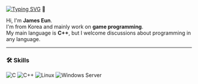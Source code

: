 [![Typing SVG](https://readme-typing-svg.demolab.com?font=Fira+Code&weight=600&size=25&pause=1000&color=3BF7A0&background=65EFFF00&width=435&lines=Hi+there)](https://git.io/typing-svg) 👋

Hi, I'm **James Eun**.  
I'm from Korea and mainly work on **game programming**.  
My main language is **C++**, but I welcome discussions about programming in any language.



---

### 🛠 Skills

<!-- Colored badges in one line -->
![C](https://img.shields.io/badge/C-Proficient-800080?style=for-the-badge&logo=c&logoColor=white) 
![C++](https://img.shields.io/badge/C++-Proficient-007BFF?style=for-the-badge&logo=c%2B%2B&logoColor=white) 
![Linux](https://img.shields.io/badge/Linux-Experienced-FFD700?style=for-the-badge&logo=linux&logoColor=black) 
![Windows Server](https://img.shields.io/badge/Windows_Server-Familiar-28A745?style=for-the-badge&logo=windows&logoColor=white)

